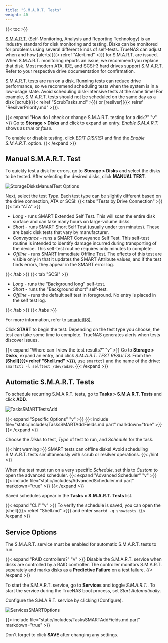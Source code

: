 ```yaml
---
title: "S.M.A.R.T. Tests"
weight: 40
---
```


{{< toc >}}

[S.M.A.R.T.](https://en.wikipedia.org/wiki/S.M.A.R.T.) (Self-Monitoring, Analysis and Reporting Technology) is an industry standard for disk monitoring and testing.
Disks can be monitored for problems using several different kinds of self-tests.
TrueNAS can adjust when and how [alerts]({{< relref "Alert.md" >}}) for S.M.A.R.T. are issued.
When S.M.A.R.T. monitoring reports an issue, we recommend you replace that disk.
Most modern ATA, IDE, and SCSI-3 hard drives support S.M.A.R.T.
Refer to your respective drive documentation for confirmation.

S.M.A.R.T. tests are run on a disk.
Running tests can reduce drive performance, so we recommend scheduling tests when the system is in a low-usage state.
Avoid scheduling disk-intensive tests at the same time!
For example, S.M.A.R.T. tests should not be scheduled on the same day as a disk [scrub]({{< relref "ScrubTasks.md" >}}) or [resilver]({{< relref "ResilverPriority.md" >}}).



{{< expand "How do I check or change S.M.A.R.T. testing for a disk?" "v" >}}
Go to **Storage > Disks** and click <i class="fa fa-chevron-right"></i> to expand an entry.
*Enable S.M.A.R.T.* shows as *true* or *false*.

To enable or disable testing, click *EDIT DISK(S)* and find the *Enable S.M.A.R.T.* option.
{{< /expand >}}

## Manual S.M.A.R.T. Test

To quickly test a disk for errors, go to **Storage > Disks** and select the disks to be tested.
After selecting the desired disks, click **MANUAL TEST**.

![StorageDisksManualTest Options](/images/CORE/12.0/StorageDisksManualTestOptions.png "Manual Test Options")

Next, select the test *Type*.
Each test type can be slightly different based on the drive connection, ATA or SCSI:
{{< tabs "Tests by Drive Connection" >}}
{{< tab "ATA" >}}
* *Long* - runs SMART Extended Self Test. This will scan the entire disk surface and can take many hours on large-volume disks.
* *Short* - runs SMART Short Self Test (usually under ten minutes). These are basic disk tests that vary by manufacturer.
* *Conveyance* - runs a SMART Conveyance Self Test.
  This self-test routine is intended to identify damage incurred during transporting of the device.
  This self-test routine requires only minutes to complete.
* *Offline* - runs SMART Immediate Offline Test.
  The effects of this test are visible only in that it updates the SMART Attribute values, and if the test finds errors, they appear in the SMART error log.

{{< /tab >}}
{{< tab "SCSI" >}}
* *Long* - runs the "Background long" self-test.
* *Short* - runs the "Background short" self-test.
* *Offline* - runs the default self test in foreground.
  No entry is placed in the self test log.

{{< /tab >}}
{{< /tabs >}}

For more information, refer to [smartctl(8)](https://www.smartmontools.org/browser/trunk/smartmontools/smartctl.8.in).

Click **START** to begin the test.
Depending on the test type you choose, the test can take some time to complete.
TrueNAS generates alerts when tests discover issues.

{{< expand "Where can I view the test results?" "v" >}}
Go to **Storage > Disks**, expand an entry, and click *S.M.A.R.T. TEST RESULTS*.
From the **[Shell]({{< relref "Shell.md" >}})**, use `smartctl` and the name of the drive: `smartctl -l selftest /dev/ada0`.
{{< /expand >}}

## Automatic S.M.A.R.T. Tests

To schedule recurring S.M.A.R.T. tests, go to **Tasks > S.M.A.R.T. Tests** and click **ADD**.

![TasksSMARTTestsAdd](/images/CORE/12.0/TasksSMARTTestsAdd.png "Add recurring S.M.A.R.T. test")

{{< expand "Specific Options" "v" >}}
{{< include file="static/includes/TasksSMARTAddFields.md.part" markdown="true" >}}
{{< /expand >}}

Choose the *Disks* to test, *Type* of test to run, and *Schedule* for the task.

{{< hint warning >}}
SMART tests can offline disks! Avoid scheduling S.M.A.R.T. tests simultaneously with scrub or resilver operations.
{{< /hint >}}

When the test must run on a very specific *Schedule*, set this to *Custom* to open the advanced scheduler.
{{< expand "Advanced Scheduler" "v" >}}
{{< include file="static/includes/AdvancedScheduler.md.part" markdown="true" >}}
{{< /expand >}}

Saved schedules appear in the **Tasks > S.M.A.R.T. Tests** list.

{{< expand "CLI" "v" >}}
To verify the schedule is saved, you can open the [shell]({{< relref "Shell.md" >}}) and enter `smartd -q showtests`.
{{< /expand >}}

## Service Options

The S.M.A.R.T. service must be enabled for automatic S.M.A.R.T. tests to run.

{{< expand "RAID controllers?" "v" >}}
Disable the S.M.A.R.T. service when disks are controlled by a RAID controller.
The controller monitors S.M.A.R.T. separately and marks disks as a **Predictive Failure** on a test failure.
{{< /expand >}}

To start the S.M.A.R.T. service, go to **Services** and toggle *S.M.A.R.T.*.
To start the service during the TrueNAS boot process, set *Start Automatically*.

Configure the S.M.A.R.T. service by clicking <i class="fa fa-pencil" aria-hidden="true" title="Pencil"></i> (Configure).

![ServicesSMARTOptions](/images/CORE/12.0/ServicesSMARTOptions.png "Services SMART Options")

{{< include file="static/includes/TasksSMARTAddFields.md.part" markdown="true" >}}

Don't forget to click **SAVE** after changing any settings.

